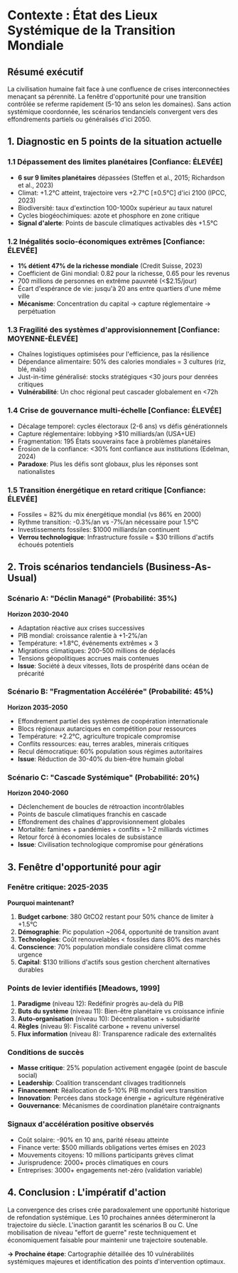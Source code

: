 # Contexte : État des Lieux Systémique de la Transition Mondiale

## Résumé exécutif
La civilisation humaine fait face à une confluence de crises interconnectées menaçant sa pérennité. La fenêtre d'opportunité pour une transition contrôlée se referme rapidement (5-10 ans selon les domaines). Sans action systémique coordonnée, les scénarios tendanciels convergent vers des effondrements partiels ou généralisés d'ici 2050.

## 1. Diagnostic en 5 points de la situation actuelle

### 1.1 Dépassement des limites planétaires [Confiance: ÉLEVÉE]
- **6 sur 9 limites planétaires** dépassées (Steffen et al., 2015; Richardson et al., 2023)
- Climat: +1.2°C atteint, trajectoire vers +2.7°C [±0.5°C] d'ici 2100 (IPCC, 2023)
- Biodiversité: taux d'extinction 100-1000x supérieur au taux naturel
- Cycles biogéochimiques: azote et phosphore en zone critique
- **Signal d'alerte**: Points de bascule climatiques activables dès +1.5°C

### 1.2 Inégalités socio-économiques extrêmes [Confiance: ÉLEVÉE]
- **1% détient 47% de la richesse mondiale** (Credit Suisse, 2023)
- Coefficient de Gini mondial: 0.82 pour la richesse, 0.65 pour les revenus
- 700 millions de personnes en extrême pauvreté (<$2.15/jour)
- Écart d'espérance de vie: jusqu'à 20 ans entre quartiers d'une même ville
- **Mécanisme**: Concentration du capital → capture réglementaire → perpétuation

### 1.3 Fragilité des systèmes d'approvisionnement [Confiance: MOYENNE-ÉLEVÉE]
- Chaînes logistiques optimisées pour l'efficience, pas la résilience
- Dépendance alimentaire: 50% des calories mondiales = 3 cultures (riz, blé, maïs)
- Just-in-time généralisé: stocks stratégiques <30 jours pour denrées critiques
- **Vulnérabilité**: Un choc régional peut cascader globalement en <72h

### 1.4 Crise de gouvernance multi-échelle [Confiance: ÉLEVÉE]
- Décalage temporel: cycles électoraux (2-6 ans) vs défis générationnels
- Capture réglementaire: lobbying >$10 milliards/an (USA+UE)
- Fragmentation: 195 États souverains face à problèmes planétaires
- Érosion de la confiance: <30% font confiance aux institutions (Edelman, 2024)
- **Paradoxe**: Plus les défis sont globaux, plus les réponses sont nationalistes

### 1.5 Transition énergétique en retard critique [Confiance: ÉLEVÉE]
- Fossiles = 82% du mix énergétique mondial (vs 86% en 2000)
- Rythme transition: -0.3%/an vs -7%/an nécessaire pour 1.5°C
- Investissements fossiles: $1000 milliards/an continuent
- **Verrou technologique**: Infrastructure fossile = $30 trillions d'actifs échoués potentiels

## 2. Trois scénarios tendanciels (Business-As-Usual)

### Scénario A: "Déclin Managé" (Probabilité: 35%)
**Horizon 2030-2040**
- Adaptation réactive aux crises successives
- PIB mondial: croissance ralentie à +1-2%/an
- Température: +1.8°C, événements extrêmes × 3
- Migrations climatiques: 200-500 millions de déplacés
- Tensions géopolitiques accrues mais contenues
- **Issue**: Société à deux vitesses, îlots de prospérité dans océan de précarité

### Scénario B: "Fragmentation Accélérée" (Probabilité: 45%)
**Horizon 2035-2050**
- Effondrement partiel des systèmes de coopération internationale
- Blocs régionaux autarciques en compétition pour ressources
- Température: +2.2°C, agriculture tropicale compromise
- Conflits ressources: eau, terres arables, minerais critiques
- Recul démocratique: 60% population sous régimes autoritaires
- **Issue**: Réduction de 30-40% du bien-être humain global

### Scénario C: "Cascade Systémique" (Probabilité: 20%)
**Horizon 2040-2060**
- Déclenchement de boucles de rétroaction incontrôlables
- Points de bascule climatiques franchis en cascade
- Effondrement des chaînes d'approvisionnement globales
- Mortalité: famines + pandémies + conflits = 1-2 milliards victimes
- Retour forcé à économies locales de subsistance
- **Issue**: Civilisation technologique compromise pour générations

## 3. Fenêtre d'opportunité pour agir

### Fenêtre critique: 2025-2035
**Pourquoi maintenant?**
1. **Budget carbone**: 380 GtCO2 restant pour 50% chance de limiter à +1.5°C
2. **Démographie**: Pic population ~2064, opportunité de transition avant
3. **Technologies**: Coût renouvelables < fossiles dans 80% des marchés
4. **Conscience**: 70% population mondiale considère climat comme urgence
5. **Capital**: $130 trillions d'actifs sous gestion cherchent alternatives durables

### Points de levier identifiés [Meadows, 1999]
1. **Paradigme** (niveau 12): Redéfinir progrès au-delà du PIB
2. **Buts du système** (niveau 11): Bien-être planétaire vs croissance infinie
3. **Auto-organisation** (niveau 10): Décentralisation + subsidiarité
4. **Règles** (niveau 9): Fiscalité carbone + revenu universel
5. **Flux information** (niveau 8): Transparence radicale des externalités

### Conditions de succès
- **Masse critique**: 25% population activement engagée (point de bascule social)
- **Leadership**: Coalition transcendant clivages traditionnels
- **Financement**: Réallocation de 5-10% PIB mondial vers transition
- **Innovation**: Percées dans stockage énergie + agriculture régénérative
- **Gouvernance**: Mécanismes de coordination planétaire contraignants

### Signaux d'accélération positive observés
- Coût solaire: -90% en 10 ans, parité réseau atteinte
- Finance verte: $500 milliards obligations vertes émises en 2023
- Mouvements citoyens: 10 millions participants grèves climat
- Jurisprudence: 2000+ procès climatiques en cours
- Entreprises: 3000+ engagements net-zéro (validation variable)

## 4. Conclusion : L'impératif d'action

La convergence des crises crée paradoxalement une opportunité historique de refondation systémique. Les 10 prochaines années détermineront la trajectoire du siècle. L'inaction garantit les scénarios B ou C. Une mobilisation de niveau "effort de guerre" reste techniquement et économiquement faisable pour maintenir une trajectoire soutenable.

**→ Prochaine étape**: Cartographie détaillée des 10 vulnérabilités systémiques majeures et identification des points d'intervention optimaux.